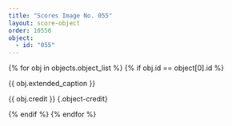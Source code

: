 ```yaml
---
title: "Scores Image No. 055"
layout: score-object
order: 10550
object:
  - id: "055"
---
```


{% for obj in objects.object_list %}
{% if obj.id == object[0].id %}

{{ obj.extended_caption }}

{{ obj.credit }} {.object-credit}

{% endif %}
{% endfor %}
